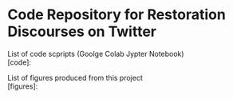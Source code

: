 # Code Repository for Restoration Discourses on Twitter
List of code scpripts (Goolge Colab Jypter Notebook)\
[code]:
>

List of figures produced from this project\
[figures]:
